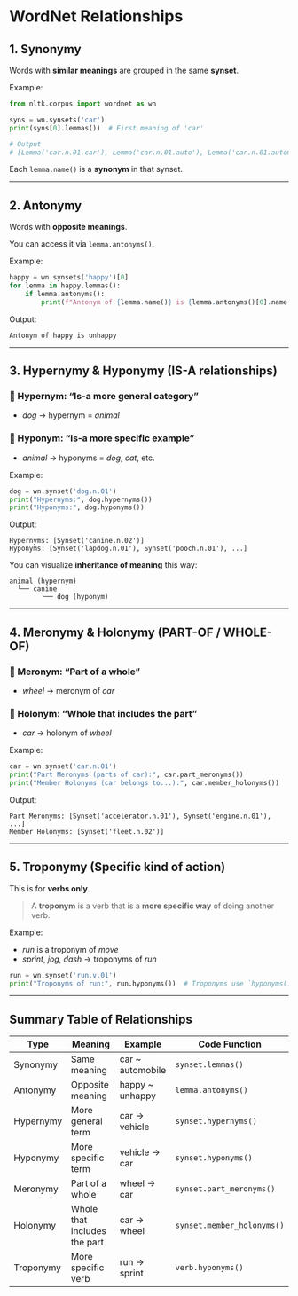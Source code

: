 # WordNet Relationships

## 1. **Synonymy**

Words with **similar meanings** are grouped in the same **synset**.

Example:

```python
from nltk.corpus import wordnet as wn

syns = wn.synsets('car')
print(syns[0].lemmas())  # First meaning of 'car'

# Output
# [Lemma('car.n.01.car'), Lemma('car.n.01.auto'), Lemma('car.n.01.automobile'), Lemma('car.n.01.machine'), Lemma('car.n.01.motorcar')]
```

Each `lemma.name()` is a **synonym** in that synset.

---

## 2. **Antonymy**

Words with **opposite meanings**.

You can access it via `lemma.antonyms()`.

Example:

```python
happy = wn.synsets('happy')[0]
for lemma in happy.lemmas():
    if lemma.antonyms():
        print(f"Antonym of {lemma.name()} is {lemma.antonyms()[0].name()}")
```

Output:

```
Antonym of happy is unhappy
```

---

## 3. **Hypernymy & Hyponymy** (IS-A relationships)

### 🔹 Hypernym: “Is-a more general category”

- _dog_ → hypernym = _animal_

### 🔹 Hyponym: “Is-a more specific example”

- _animal_ → hyponyms = _dog_, _cat_, etc.

Example:

```python
dog = wn.synset('dog.n.01')
print("Hypernyms:", dog.hypernyms())
print("Hyponyms:", dog.hyponyms())
```

Output:

```
Hypernyms: [Synset('canine.n.02')]
Hyponyms: [Synset('lapdog.n.01'), Synset('pooch.n.01'), ...]
```

You can visualize **inheritance of meaning** this way:

```
animal (hypernym)
  └── canine
        └── dog (hyponym)
```

---

## 4. **Meronymy & Holonymy** (PART-OF / WHOLE-OF)

### 🔹 Meronym: “Part of a whole”

- _wheel_ → meronym of _car_

### 🔹 Holonym: “Whole that includes the part”

- _car_ → holonym of _wheel_

Example:

```python
car = wn.synset('car.n.01')
print("Part Meronyms (parts of car):", car.part_meronyms())
print("Member Holonyms (car belongs to...):", car.member_holonyms())
```

Output:

```
Part Meronyms: [Synset('accelerator.n.01'), Synset('engine.n.01'), ...]
Member Holonyms: [Synset('fleet.n.02')]
```

---

## 5. **Troponymy** (Specific kind of action)

This is for **verbs only**.

> A **troponym** is a verb that is a **more specific way** of doing another verb.

Example:

- _run_ is a troponym of _move_
- _sprint_, _jog_, _dash_ → troponyms of _run_

```python
run = wn.synset('run.v.01')
print("Troponyms of run:", run.hyponyms())  # Troponyms use `hyponyms()` in verbs
```

---

## Summary Table of Relationships

|Type|Meaning|Example|Code Function|
|---|---|---|---|
|Synonymy|Same meaning|car ~ automobile|`synset.lemmas()`|
|Antonymy|Opposite meaning|happy ~ unhappy|`lemma.antonyms()`|
|Hypernymy|More general term|car → vehicle|`synset.hypernyms()`|
|Hyponymy|More specific term|vehicle → car|`synset.hyponyms()`|
|Meronymy|Part of a whole|wheel → car|`synset.part_meronyms()`|
|Holonymy|Whole that includes the part|car → wheel|`synset.member_holonyms()`|
|Troponymy|More specific verb|run → sprint|`verb.hyponyms()`|
